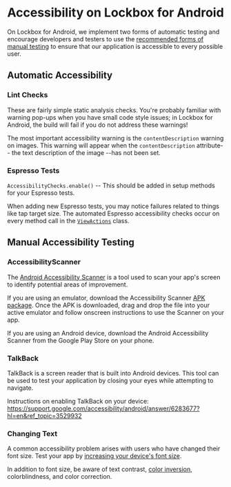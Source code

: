 # Accessibility on Lockbox for Android

On Lockbox for Android, we implement two forms of automatic testing and
encourage developers and testers to use the [recommended forms of manual testing](/test-plan.md#accessibility)
to ensure that our application is accessible to every possible user.

## Automatic Accessibility

### Lint Checks

These are fairly simple static analysis checks. You're probably familiar with warning pop-ups when you have small code style issues; in Lockbox for Android, the build will fail if you do not address these warnings!

The most important accessibility warning is the `contentDescription` warning on images. This warning will appear when the `contentDescription` attribute-- the text description of the image --has not been set.

### Espresso Tests

`AccessibilityChecks.enable()` -- This should be added in setup methods for your Espresso tests.

When adding new Espresso tests, you may notice failures related to things like
tap target size. The automated Espresso accessibility checks occur on every
method call in the [`ViewActions`](https://developer.android.com/reference/androidx.test/espresso/action/ViewActions) class.

## Manual Accessibility Testing

### AccessibilityScanner

The [Android Accessibility Scanner](https://support.google.com/accessibility/android/answer/6376570?hl=en) is a tool used to scan your app's screen to identify potential areas of improvement.

If you are using an emulator, download the Accessibility Scanner [APK package](https://apkpure.com/accessibility-scanner/com.google.android.apps.accessibility.auditor). Once the APK is downloaded, drag and drop the file into your active emulator and follow onscreen instructions to use the Scanner on your app.

If you are using an Android device, download the Android Accessibility Scanner from the Google Play Store on your phone.

### TalkBack

TalkBack is a screen reader that is built into Android devices. This tool can be used to test your application by closing your eyes while attempting to navigate.

Instructions on enabling TalkBack on your device: <https://support.google.com/accessibility/android/answer/6283677?hl=en&ref_topic=3529932>

### Changing Text

A common accessibility problem arises with users who have changed their font size. Test your app by [increasing your device's font size](https://support.google.com/accessibility/android/answer/6006972?hl=en&ref_topic=9079043).

In addition to font size, be aware of text contrast, [color inversion](https://support.google.com/accessibility/android/answer/6151800?hl=en&ref_topic=9079043), colorblindness, and color correction.

